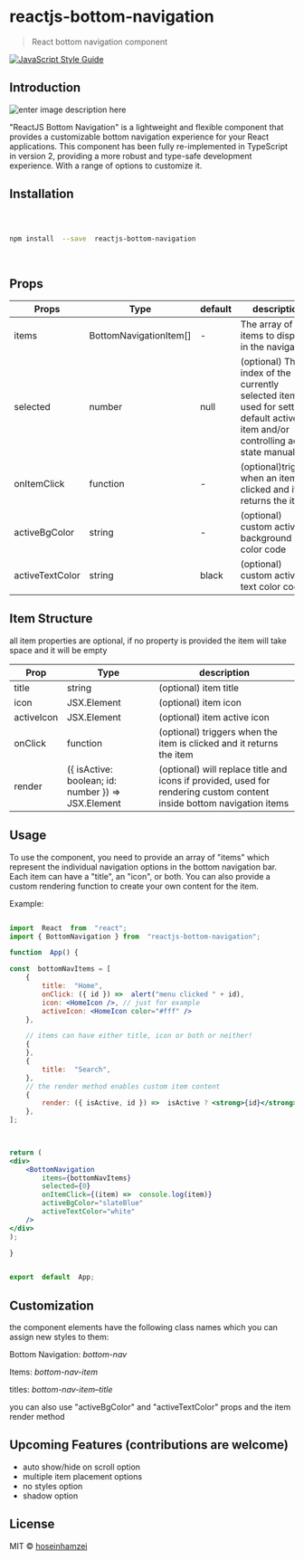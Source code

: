
  

# reactjs-bottom-navigation

  

> React bottom navigation component

  

[![JavaScript Style Guide](https://img.shields.io/badge/code_style-standard-brightgreen.svg)](https://standardjs.com)
  

## Introduction

  

![enter image description here](https://www.hoseinh.com/wp-content/uploads/2021/02/Annotation-2021-02-04-171944.jpg)

"ReactJS Bottom Navigation" is a lightweight and flexible component that provides a customizable bottom navigation experience for your React applications. This component has been fully re-implemented in TypeScript in version 2, providing a more robust and type-safe development experience. With a range of options to customize it.

  
  

## Installation

  

```bash

  

npm install  --save  reactjs-bottom-navigation

  

```

## Props

 

| Props | Type | default | description |
| ------------------ | --------------------- | ------- | ----------------------------------------------------------------------------- |
| items | BottomNavigationItem[] | - | The array of items to display in the navigation |
| selected | number | null | (optional) The index of the currently selected item, used for setting a default active item and/or controlling active state manually |
| onItemClick | function | - | (optional)triggers when an item is clicked and it returns the item |
| activeBgColor | string | - | (optional) custom active background color code |
| activeTextColor | string | black | (optional) custom active text color code |

## Item Structure
all item properties are optional, if no property is provided the item will take space and it will be empty

| Prop | Type | description |
|--|--|--|
| title | string | (optional) item title |
| icon | JSX.Element | (optional) item icon |
| activeIcon | JSX.Element | (optional) item active icon |
| onClick | function | (optional) triggers when the item is clicked and it returns the item |
| render | ({ isActive: boolean; id: number }) =>  JSX.Element | (optional) will replace title and icons if provided, used for rendering custom content inside bottom navigation items |

  

## Usage
To use the component, you need to provide an array of "items" which represent the individual navigation options in the bottom navigation bar. Each item can have a "title", an "icon", or both. You can also provide a custom rendering function to create your own content for the item.

Example:

```jsx

import  React  from  "react";
import { BottomNavigation } from  "reactjs-bottom-navigation";

function  App() {

const  bottomNavItems = [
	{
		title:  "Home",
		onClick: ({ id }) =>  alert("menu clicked " + id),
		icon: <HomeIcon />, // just for example
		activeIcon: <HomeIcon color="#fff" />
	},

	// items can have either title, icon or both or neither!
	{
	},
	{
		title:  "Search",
	},
	// the render method enables custom item content
	{
		render: ({ isActive, id }) =>  isActive ? <strong>{id}</strong> : <span>{id}</span>,
	},
];

  

return (
<div>
	<BottomNavigation
		items={bottomNavItems}
		selected={0}
		onItemClick={(item) =>  console.log(item)}
		activeBgColor="slateBlue"
		activeTextColor="white"
	/>
</div>
);

}


export  default  App;

```



  
  

## Customization
  

the component elements have the following class names which you can assign new styles to them:

Bottom Navigation: _bottom-nav_

Items: _bottom-nav-item_

titles: _bottom-nav-item–title_

you can also use "activeBgColor" and "activeTextColor" props and the item render method

## Upcoming Features (contributions are welcome)

- auto show/hide on scroll option
- multiple item placement options
- no styles option
- shadow option

  

## License

  

MIT © [hoseinhamzei](https://github.com/hoseinhamzei)
